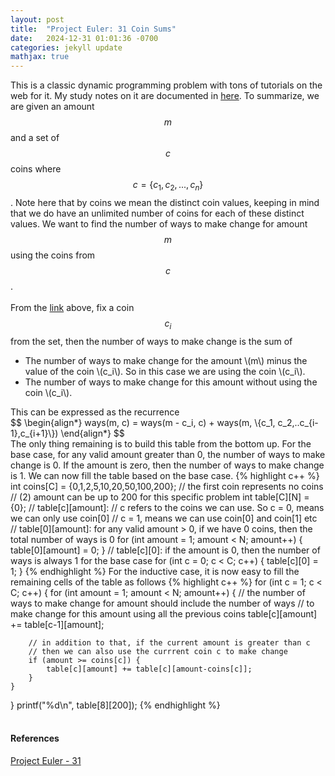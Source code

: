 ```yaml
---
layout: post
title:  "Project Euler: 31 Coin Sums"
date:   2024-12-31 01:01:36 -0700
categories: jekyll update
mathjax: true
---
```

This is a classic dynamic programming problem with tons of tutorials on the web for it. My study notes on it are documented in <a href="https://strncat.github.io/jekyll/update/2020/05/10/coin-change.html">here</a>. To summarize, we are given an amount $$m$$ and a set of $$c$$ coins where $$c = \{c_1, c_2,...,c_n\}$$. Note here that by coins we mean the distinct coin values, keeping in mind that we do have an unlimited number of coins for each of these distinct values. We want to find the number of ways to make change for amount $$m$$ using the coins from $$c$$. 
<br>
<br>
From the <a href="https://strncat.github.io/jekyll/update/2020/05/10/coin-change.html">link</a> above, fix a coin $$c_i$$ from the set, then the number of ways to make change is the sum of
<ul>
	<li>The number of ways to make change for the amount \(m\) minus the value of the coin \(c_i\). So in this case we are using the coin \(c_i\).</li> 
	<li>The number of ways to make change for this amount without using the coin \(c_i\).</li>
</ul>
This can be expressed as the recurrence
<div>
	$$
	\begin{align*}
	 ways(m, c) = ways(m - c_i, c) + ways(m, \{c_1, c_2,..c_{i-1},c_{i+1}\})
	\end{align*}
	$$
</div>
The only thing remaining is to build this table from the bottom up. For the base case, for any valid amount greater than 0, the number of ways to make change is 0. If the amount is zero, then the number of ways to make change is 1. We can now fill the table based on the base case.
<!------------------------------------------------------------------------------------>
{% highlight c++ %}
int coins[C] = {0,1,2,5,10,20,50,100,200}; // the first coin represents no coins
// (2) amount can be up to 200 for this specific problem
int table[C][N] = {0};
// table[c][amount]:
// c refers to the coins we can use. So c = 0, means we can only use coin[0]
// c = 1, means we can use coin[0] and coin[1] etc
// table[0][amount]: for any valid amount > 0, if we have 0 coins, then the total number of ways is 0
for (int amount = 1; amount < N; amount++) {
    table[0][amount] = 0;
}
// table[c][0]: if the amount is 0, then the number of ways is always 1 for the base case
for (int c = 0; c < C; c++) {
    table[c][0] = 1;
}
{% endhighlight %}
For the inductive case, it is now easy to fill the remaining cells of the table as follows
<!------------------------------------------------------------------------------------>
{% highlight c++ %}
for (int c = 1; c < C; c++) {
    for (int amount = 1; amount < N; amount++) {
        // the number of ways to make change for amount should include the number of ways
        // to make change for this amount using all the previous coins
        table[c][amount] += table[c-1][amount];

        // in addition to that, if the current amount is greater than c
        // then we can also use the currrent coin c to make change
        if (amount >= coins[c]) {
            table[c][amount] += table[c][amount-coins[c]];
        }
    }
}
printf("%d\n", table[8][200]);
{% endhighlight %}
<br>
<br>
<!------------------------------------------------------------------------------------>
<h4><b>References</b></h4>
<a href="https://projecteuler.net/problem=31">Project Euler - 31</a>
<br>
<br>


